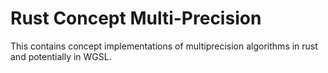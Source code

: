 # Rust Concept Multi-Precision
This contains concept implementations of multiprecision algorithms in rust and potentially in WGSL.

